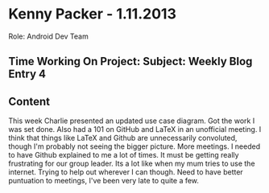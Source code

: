 Kenny Packer - 1.11.2013
===============
Role: Android Dev Team

Time Working On Project: 
Subject: Weekly Blog Entry 4
---------------

Content
---------------
This week Charlie presented an updated use case diagram. Got the work I was set done. Also had a 101 on GitHub and LaTeX in an unofficial meeting. I think that things like LaTeX and Github are unnecessarily convoluted, though I'm probably not seeing the bigger picture. More meetings. I needed to have Github explained to me a lot of times. It must be getting really frustrating for our group leader. Its a lot like when my mum tries to use the internet. Trying to help out wherever I can though. Need to have better puntuation to meetings, I've been very late to quite a few.